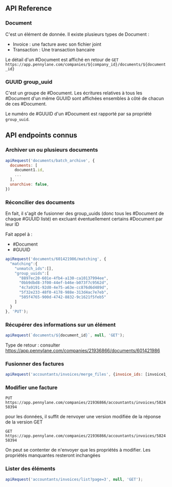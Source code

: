 ## API Reference

### Document

C'est un élément de donnée. Il existe plusieurs types de Document :

- Invoice : une facture avec son fichier joint
- Transaction : Une transaction bancaire

Le détail d'un #Document est affiché en retour de 
`GET https://app.pennylane.com/companies/${company_id}/documents/${document_id}`

### GUUID group_uuid

C'est un groupe de #Document. Les écritures relatives à tous les #Document d'un même GUUID sont affichées ensembles à côté de chacun de ces #Document.

Le numéro de #GUUID d'un #Document est rapporté par sa propriété `group_uuid`.

## API endpoints connus

### Archiver un ou plusieurs documents

```js
apiRequest('documents/batch_archive', {
  documents: [
    document1.id,
    ...
  ],
  unarchive: false,
})
```

### Réconcilier des documents

En fait, il s'agit de fusionner des group_uuids (donc tous les #Document de chaque #GUUID listé) en excluant éventuellement certains #Document par leur ID

Fait appel à :
- #Document
- #GUUID

```js
apiRequest('documents/601421986/matching', {
  "matching":{
    "unmatch_ids":[],
    "group_uuids":[
      "8897ec20-601e-4fb4-a130-ca10137994ee", 
      "0bb9dbd8-3f00-44ef-b46e-b073f7c9562d",
      "4c7a9191-92d0-4e75-a63e-cc876d6d489d",
      "5f32e233-48f0-4178-988e-313d4ac7e7eb",
      "505f4765-900d-4742-8832-9c1621f5feb5"
    ]
  }
}, 'PUT');
```

### Récupérer des informations sur un élément

```js
apiRequest(`documents/${document_id}`, null, 'GET');
```

Type de retour : consulter https://app.pennylane.com/companies/21936866/documents/601421986


### Fusionner des factures

```js
apiRequest('accountants/invoices/merge_files', {invoice_ids: [invoice1_id, invoice2_id, ...]}, 'POST');
```

### Modifier une facture

`PUT https://app.pennylane.com/companies/21936866/accountants/invoices/582458394`

pour les données, il suffit de renvoyer une version modifiée de la réponse de la version GET

`GET https://app.pennylane.com/companies/21936866/accountants/invoices/582458394`

On peut se contenter de n'envoyer que les propriétés à modifier. Les propriétés manquantes resteront inchangées

### Lister des éléments

```js
apiRequest('accountants/invoices/list?page=3', null, 'GET');
```
